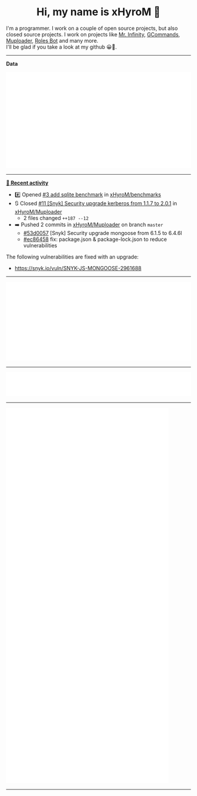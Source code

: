 <p align="center">
    <!-- <img src="https://avatars.githubusercontent.com/u/56601352" width="192" alt="hyro's pfp" /> -->
    <h1 align="center">Hi, my name is xHyroM 👋</h1>
</p>

I'm a programmer. I work on a couple of open source projects, but also closed source projects. I work on projects like [Mr. Infinity](https://discord.com/oauth2/authorize?client_id=720321585625694239&scope=bot%20applications.commands&permissions=8&redirect_uri=https://blobs.gq/imanager&prompt=consent&response_type=code), [GCommands](https://github.com/Garlic-Team/GCommands), [Muploader](https://github.com/xHyroM/Muploader), [Roles Bot](https://github.com/xHyroM/roles-bot) and many more.  
I'll be glad if you take a look at my github 😀👀.

___
**Data**

<img src="https://github.com/xHyroM/xHyroM/blob/master/.cache/base.svg">

___

**[📰 Recent activity](https://github.com/xHyroM)**
* #️⃣ Opened [#3 add sqlite benchmark](https://github.com/xHyroM/benchmarks/issues/3) in [xHyroM/benchmarks](https://github.com/xHyroM/benchmarks)
* 🔃 Closed [#11 [Snyk] Security upgrade kerberos from 1.1.7 to 2.0.1](https://github.com/xHyroM/Muploader/pull/11) in [xHyroM/Muploader](https://github.com/xHyroM/Muploader)
  * 2 files changed `++187 --12`
* ➡️ Pushed 2 commits in [xHyroM/Muploader](https://github.com/xHyroM/Muploader) on branch `master`
  * [#53d0057](https://github.com/xHyroM/Muploader/commit/53d0057) [Snyk] Security upgrade mongoose from 6.1.5 to 6.4.6l
  * [#ec86458](https://github.com/xHyroM/Muploader/commit/ec86458) fix: package.json &amp; package-lock.json to reduce vulnerabilities

The following vulnerabilities are fixed with an upgrade:
- https://snyk.io/vuln/SNYK-JS-MONGOOSE-2961688


___

<img src="https://github.com/xHyroM/xHyroM/blob/master/.cache/isocalendar.svg">

___

<img src="https://github.com/xHyroM/xHyroM/blob/master/.cache/languages.svg">

___

<img src="https://github.com/xHyroM/xHyroM/blob/master/.cache/achievements.svg">

___

